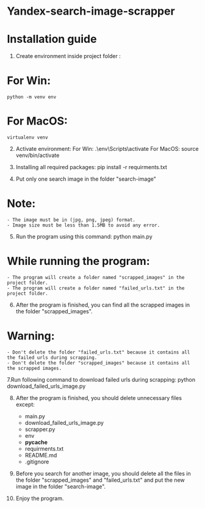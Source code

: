 # Yandex-search-image-scrapper
# Installation guide

1. Create environment inside project folder :
# For Win:
    python -m venv env
# For MacOS:
    virtualenv venv

2. Activate environment:
    For Win: .\env\Scripts\activate
    For MacOS: source venv/bin/activate

3. Installing all required packages:
pip install -r requirments.txt

4. Put only one search image in the folder "search-image"
# Note: 
    - The image must be in (jpg, png, jpeg) format. 
    - Image size must be less than 1.5MB to avoid any error.

5. Run the program using this command:
python main.py
# While running the program: 
    - The program will create a folder named "scrapped_images" in the project folder.
    - The program will create a folder named "failed_urls.txt" in the project folder.

6. After the program is finished, you can find all the scrapped images in the folder "scrapped_images".
# Warning: 
    - Don't delete the folder "failed_urls.txt" because it contains all the failed urls during scrapping.
    - Don't delete the folder "scrapped_images" because it contains all the scrapped images.

7.Run following command to download failed urls during scrapping:
python download_failed_urls_image.py

8. After the program is finished, you should delete unnecessary files except:
    - main.py
    - download_failed_urls_image.py
    - scrapper.py
    - env
    - __pycache__
    - requirments.txt
    - README.md
    - .gitignore

9. Before you search for another image, you should delete all the files in the folder "scrapped_images" and "failed_urls.txt" and put the new image in the folder "search-image".

10. Enjoy the program.